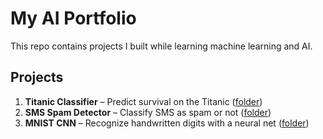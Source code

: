 # My AI Portfolio

This repo contains projects I built while learning machine learning and AI.

## Projects

1. **Titanic Classifier** – Predict survival on the Titanic ([folder](titanic-classifier))
2. **SMS Spam Detector** – Classify SMS as spam or not ([folder](sms-spam-detector))
3. **MNIST CNN** – Recognize handwritten digits with a neural net ([folder](mnist-cnn))
